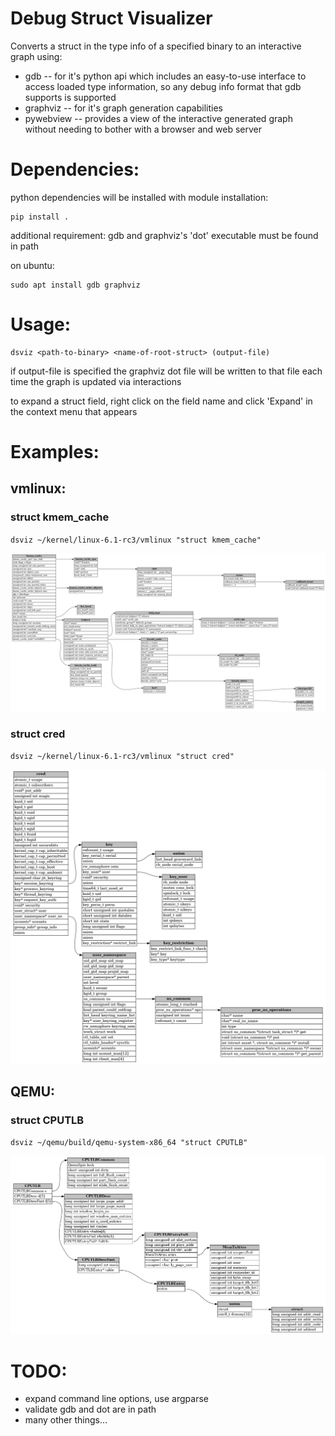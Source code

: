 # Debug Struct Visualizer

Converts a struct in the type info of a specified binary to an interactive graph using:
 - gdb -- for it's python api which includes an easy-to-use interface to access loaded type information, so any debug info format that gdb supports is supported
 - graphviz -- for it's graph generation capabilities
 - pywebview -- provides a view of the interactive generated graph without needing to bother with a browser and web server

# Dependencies:
python dependencies will be installed with module installation:
```
pip install .
```
additional requirement: gdb and graphviz's 'dot' executable must be found in path

on ubuntu:
```
sudo apt install gdb graphviz
```

# Usage:
```
dsviz <path-to-binary> <name-of-root-struct> (output-file)
```
if output-file is specified the graphviz dot file will be written to that file each time the graph is updated via interactions

to expand a struct field, right click on the field name and click 'Expand' in the context menu that appears

# Examples:

## vmlinux:

### struct kmem_cache

`dsviz ~/kernel/linux-6.1-rc3/vmlinux "struct kmem_cache"`


![kmem_cache](example/kmem_cache.png)

### struct cred

`dsviz ~/kernel/linux-6.1-rc3/vmlinux "struct cred"`

![cred](example/cred.png)

## QEMU:

### struct CPUTLB

`dsviz ~/qemu/build/qemu-system-x86_64 "struct CPUTLB"`

![cputlb](example/cputlb.png)

# TODO:
- expand command line options, use argparse
- validate gdb and dot are in path
- many other things...
